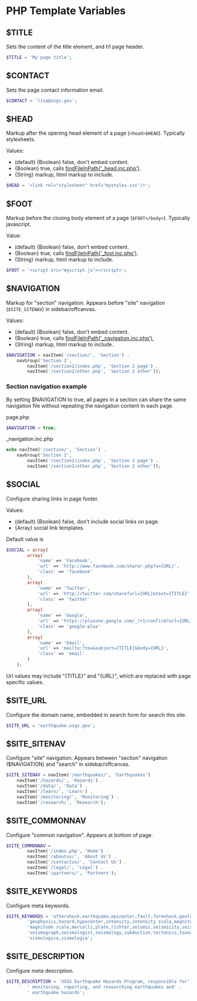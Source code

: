 PHP Template Variables
======================

## $TITLE

Sets the content of the title element, and h1 page header.

```php
$TITLE = 'My page title';
```


## $CONTACT

Sets the page contact information email.

```php
$CONTACT = 'lisa@usgs.gov';
```


## $HEAD

Markup after the opening head element of a page (`<head>$HEAD`).  Typically stylesheets.

Values:
- (default) {Boolean} false, don't embed content.
- {Boolean} true, calls
    [findFileInPath('_head.inc.php')](phpFunctions.md#findFileInPath).
- {String} markup, html markup to include.

```php
$HEAD = '<link rel="stylesheet" href="mystyles.css"/>';
```


## $FOOT

Markup before the closing body element of a page (`$FOOT</body>`).  Typically javascript.

Value:
- (default) {Boolean} false, don't embed content.
- {Boolean} true, calls
    [findFileInPath('_foot.inc.php')](phpFunctions.md#findFileInPath).
- {String} markup, html markup to include.

```php
$FOOT = '<script src="myscript.js"></script>';
```


## $NAVIGATION

Markup for "section" navigation.
Appears before "site" navigation (`$SITE_SITENAV`) in sidebar/offcanvas.

Values:
- (default) {Boolean} false, don't embed content.
- {Boolean} true, calls
    [findFileInPath('_navigation.inc.php')](phpFunctions.md#findFileInPath),
- {String} markup, html markup to include.

```php
$NAVIGATION = navItem('/section/', 'Section') .
    navGroup('Section 2',
        navItem('/section2/index.php', 'Section 2 page') .
        navItem('/section2/other.php', 'Section 2 other'));
```

### Section navigation example
By setting $NAVIGATION to true, all pages in a section can share the same 
navigation file without repeating the navigation content in each page.

page.php
```php
$NAVIGATION = true;
```

_navigation.inc.php
```php
echo navItem('/section/', 'Section') .
    navGroup('Section 2',
        navItem('/section2/index.php', 'Section 2 page') .
        navItem('/section2/other.php', 'Section 2 other'));
```


## $SOCIAL

Configure sharing links in page footer.

Values:
- (default) {Boolean} false, don't include social links on page.
- {Array<Array>} social link templates.


Default value is
```php
$SOCIAL = array(
		array(
			'name' => 'Facebook',
			'url' => 'http://www.facebook.com/sharer.php?u={URL}',
			'class' => 'facebook'
		),
		array(
			'name' => 'Twitter',
			'url' => 'http://twitter.com/share?url={URL}&text={TITLE}',
			'class' => 'twitter'
		),
		array(
			'name' => 'Google',
			'url' => 'https://plusone.google.com/_/+1/confirm?url={URL}',
			'class' => 'google-plus'
		),
		array(
			'name' => 'Email',
			'url' => 'mailto:?to=&subject={TITLE}&body={URL}',
			'class' => 'email'
		)
	);
```

Url values may include "{TITLE}" and "{URL}", which are replaced with page specific values.


## $SITE_URL

Configure the domain name, embedded in search form for search this site.

```php
$SITE_URL = 'earthquake.usgs.gov';
```


## $SITE_SITENAV

Configure "site" navigation.
Appears between "section" navigation ($NAVIGATION) and "search" in sidebar/offcanvas.

```php
$SITE_SITENAV = navItem('/earthquakes/', 'Earthquakes') .
    navItem('/hazards/', 'Hazards') .
    navItem('/data/', 'Data') .
    navItem('/learn/', 'Learn') .
    navItem('/monitoring/', 'Monitoring') .
    navItem('/research/', 'Research');
```


## $SITE_COMMONNAV

Configure "common navigation".
Appears at bottom of page.

```php
$SITE_COMMONNAV =
		navItem('/index.php', 'Home') .
		navItem('/aboutus/', 'About Us') .
		navItem('/contactus/', 'Contact Us') .
		navItem('/legal/', 'Legal') .
		navItem('/partners/', 'Partners');
```


## $SITE_KEYWORDS

Configure meta keywords.

```php
$SITE_KEYWORDS = 'aftershock,earthquake,epicenter,fault,foreshock,geologist,' .
		'geophysics,hazard,hypocenter,intensity,intensity scale,magnitude,' .
		'magnitude scale,mercalli,plate,richter,seismic,seismicity,seismogram,' .
		'seismograph,seismologist,seismology,subduction,tectonics,tsunami,quake,' .
		'sismologico,sismologia';
```


## $SITE_DESCRIPTION

Configure meta description.

```php
$SITE_DESCRIPTION = 'USGS Earthquake Hazards Program, responsible for' .
		' monitoring, reporting, and researching earthquakes and' .
		' earthquake hazards';
```

